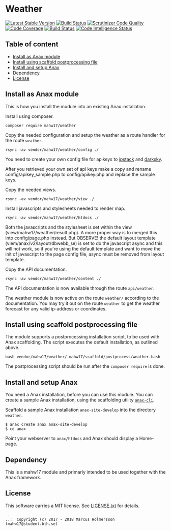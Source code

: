 Weather
==================================
[![Latest Stable Version](https://poser.pugx.org/mahw17/weather/v/stable)](https://packagist.org/packages/mahw17/weather)
[![Build Status](https://travis-ci.org/mahw17/weather.svg?branch=master)](https://travis-ci.org/mahw17/weather)
[![Scrutinizer Code Quality](https://scrutinizer-ci.com/g/mahw17/weather/badges/quality-score.png?b=master)](https://scrutinizer-ci.com/g/mahw17/weather/?branch=master)
[![Code Coverage](https://scrutinizer-ci.com/g/mahw17/weather/badges/coverage.png?b=master)](https://scrutinizer-ci.com/g/mahw17/weather/?branch=master)
[![Build Status](https://scrutinizer-ci.com/g/mahw17/weather/badges/build.png?b=master)](https://scrutinizer-ci.com/g/mahw17/weather/build-status/master)
[![Code Intelligence Status](https://scrutinizer-ci.com/g/mahw17/weather/badges/code-intelligence.svg?b=master)](https://scrutinizer-ci.com/code-intelligence)

Table of content
------------------------------------

* [Install as Anax module](#Install-as-Anax-module)
* [Install using scaffold postprocessing file](#Install-using-scaffold-postprocessing-file)
* [Install and setup Anax](#Install-and-setup-Anax)
* [Dependency](#Dependency)
* [License](#License)


Install as Anax module
------------------------------------

This is how you install the module into an existing Anax installation.

Install using composer.

```
composer require mahw17/weather
```

Copy the needed configuration and setup the weather as a route handler for the route `weather`.

```
rsync -av vendor/mahw17/weather/config ./
```

You need to create your own config file for apikeys to [ipstack](https://ipstack.com/signup/free) and [darksky](https://darksky.net/dev/register).

After you retrieved your own set of api keys make a copy and rename config/apikey_sample.php to config/apikey.php and replace the sample keys.

Copy the needed views.

```
rsync -av vendor/mahw17/weather/view ./
```

Install javascripts and stylesheets needed to render map.

```
rsync -av vendor/mahw17/weather/htdocs ./
```
Both the javascripts and the stylesheet is set within the view (view/mahw17/weather/result.php). A more proper way is to merged this into config/page.php instead.
But OBSERVE! the default layout template (viem/anax/v2/layout/dbwebb_se) is set to do the javascript async and this will not work,
so if you're using the default template and want to move the init of javascript to the page config file, async must be removed from layout template.


Copy the API documentation.

```
rsync -av vendor/mahw17/weather/content ./
```

The API documentation is now available through the route `api/weather`.

The weather module is now active on the route `weather/` according to the documentation. You may try it out on the route `weather` to get the weather forecast for any valid ip-address or coordinates.

Install using scaffold postprocessing file
------------------------------------

The module supports a postprocessing installation script, to be used with Anax scaffolding. The script executes the default installation, as outlined above.

```text
bash vendor/mahw17/weather/.mahw17/scaffold/postprocess/weather.bash
```

The postprocessing script should be run after the `composer require` is done.


Install and setup Anax
------------------------------------

You need a Anax installation, before you can use this module. You can create a sample Anax installation, using the scaffolding utility [`anax-cli`](https://github.com/canax/anax-cli).

Scaffold a sample Anax installation `anax-site-develop` into the directory `weather`.

```
$ anax create anax anax-site-develop
$ cd anax
```

Point your webserver to `anax/htdocs` and Anax should display a Home-page.



Dependency
------------------

This is a mahw17 module and primarly intended to be used together with the Anax framework.



License
------------------

This software carries a MIT license. See [LICENSE.txt](LICENSE.txt) for details.



```
 .  
..:  Copyright (c) 2017 - 2018 Marcus Holmersson (mahw17@student.bth.se)
```
